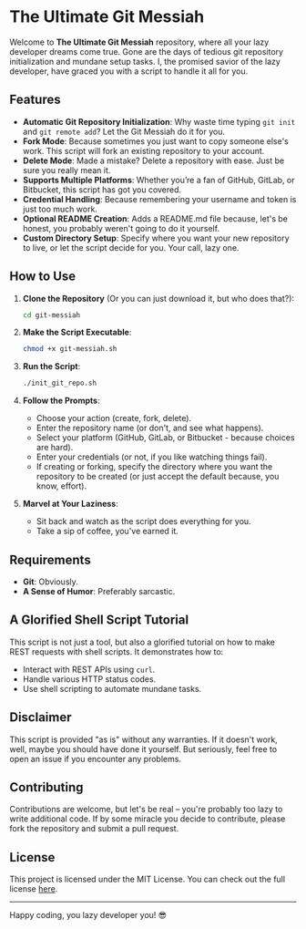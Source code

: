 # The Ultimate Git Messiah

Welcome to **The Ultimate Git Messiah** repository, where all your lazy developer dreams come true. Gone are the days of tedious git repository initialization and mundane setup tasks. I, the promised savior of the lazy developer, have graced you with a script to handle it all for you.

## Features

- **Automatic Git Repository Initialization**: Why waste time typing `git init` and `git remote add`? Let the Git Messiah do it for you.
- **Fork Mode**: Because sometimes you just want to copy someone else's work. This script will fork an existing repository to your account.
- **Delete Mode**: Made a mistake? Delete a repository with ease. Just be sure you really mean it.
- **Supports Multiple Platforms**: Whether you’re a fan of GitHub, GitLab, or Bitbucket, this script has got you covered.
- **Credential Handling**: Because remembering your username and token is just too much work.
- **Optional README Creation**: Adds a README.md file because, let's be honest, you probably weren't going to do it yourself.
- **Custom Directory Setup**: Specify where you want your new repository to live, or let the script decide for you. Your call, lazy one.

## How to Use

1. **Clone the Repository** (Or you can just download it, but who does that?):
    ```sh
    cd git-messiah
    ```

2. **Make the Script Executable**:
    ```sh
    chmod +x git-messiah.sh
    ```

3. **Run the Script**:
    ```sh
    ./init_git_repo.sh
    ```

4. **Follow the Prompts**:
   - Choose your action (create, fork, delete).
   - Enter the repository name (or don't, and see what happens).
   - Select your platform (GitHub, GitLab, or Bitbucket - because choices are hard).
   - Enter your credentials (or not, if you like watching things fail).
   - If creating or forking, specify the directory where you want the repository to be created (or just accept the default because, you know, effort).

5. **Marvel at Your Laziness**:
   - Sit back and watch as the script does everything for you.
   - Take a sip of coffee, you've earned it.

## Requirements

- **Git**: Obviously.
- **A Sense of Humor**: Preferably sarcastic.

## A Glorified Shell Script Tutorial

This script is not just a tool, but also a glorified tutorial on how to make REST requests with shell scripts. It demonstrates how to:
- Interact with REST APIs using `curl`.
- Handle various HTTP status codes.
- Use shell scripting to automate mundane tasks.

## Disclaimer

This script is provided "as is" without any warranties. If it doesn't work, well, maybe you should have done it yourself. But seriously, feel free to open an issue if you encounter any problems.

## Contributing

Contributions are welcome, but let's be real – you're probably too lazy to write additional code. If by some miracle you decide to contribute, please fork the repository and submit a pull request.

## License

This project is licensed under the MIT License. You can check out the full license [here](LICENSE).

---

Happy coding, you lazy developer you! 😎
